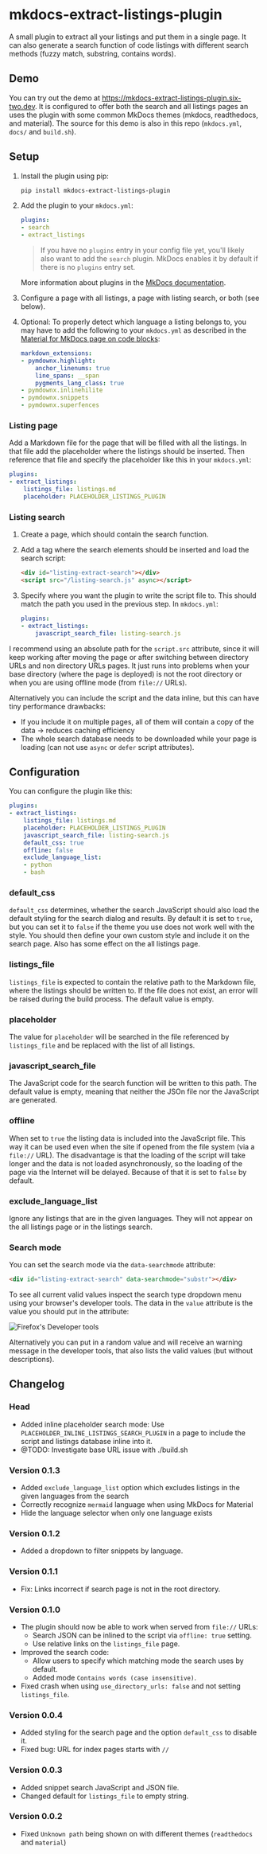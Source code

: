 # mkdocs-extract-listings-plugin

A small plugin to extract all your listings and put them in a single page.
It can also generate a search function of code listings with different search methods (fuzzy match, substring, contains words).

## Demo

You can try out the demo at <https://mkdocs-extract-listings-plugin.six-two.dev>.
It is configured to offer both the search and all listings pages an uses the plugin with some common MkDocs themes (mkdocs, readthedocs, and material).
The source for this demo is also in this repo (`mkdocs.yml`, `docs/` and `build.sh`).

## Setup

1. Install the plugin using pip:

    ```bash
    pip install mkdocs-extract-listings-plugin
    ```

2. Add the plugin to your `mkdocs.yml`:

    ```yaml
    plugins:
    - search
    - extract_listings
    ```

    > If you have no `plugins` entry in your config file yet, you'll likely also want to add the `search` plugin. MkDocs enables it by default if there is no `plugins` entry set.

    More information about plugins in the [MkDocs documentation](http://www.mkdocs.org/user-guide/plugins/).

3. Configure a page with all listings, a page with listing search, or both (see below).
4. Optional: To properly detect which language a listing belongs to, you may have to add the following to your `mkdocs.yml` as described in the [Material for MkDocs page on code blocks](https://squidfunk.github.io/mkdocs-material/reference/code-blocks/):
    ```yaml
    markdown_extensions:
    - pymdownx.highlight:
        anchor_linenums: true
        line_spans: __span
        pygments_lang_class: true
    - pymdownx.inlinehilite
    - pymdownx.snippets
    - pymdownx.superfences
    ```


### Listing page

Add a Markdown file for the page that will be filled with all the listings.
In that file add the placeholder where the listings should be inserted.
Then reference that file and specify the placeholder like this in your `mkdocs.yml`:
```yaml
plugins:
- extract_listings:
    listings_file: listings.md
    placeholder: PLACEHOLDER_LISTINGS_PLUGIN
```

### Listing search

1. Create a page, which should contain the search function.
2. Add a tag where the search elements should be inserted and load the search script:
    ```markdown
    <div id="listing-extract-search"></div>
    <script src="/listing-search.js" async></script>
    ```
3. Specify where you want the plugin to write the script file to.
This should match the path you used in the previous step.
    In `mkdocs.yml`:

    ```yaml
    plugins:
    - extract_listings:
        javascript_search_file: listing-search.js
    ```

I recommend using an absolute path for the `script.src` attribute, since it will keep working after moving the page or after switching between directory URLs and non directory URLs pages.
It just runs into problems when your base directory (where the page is deployed) is not the root directory or when you are using offline mode (from `file://` URLs).

Alternatively you can include the script and the data inline, but this can have tiny performance drawbacks:

- If you include it on multiple pages, all of them will contain a copy of the data -> reduces caching efficiency
- The whole search database needs to be downloaded while your page is loading (can not use `async` or `defer` script attributes).

## Configuration

You can configure the plugin like this:
```yaml
plugins:
- extract_listings:
    listings_file: listings.md
    placeholder: PLACEHOLDER_LISTINGS_PLUGIN
    javascript_search_file: listing-search.js
    default_css: true
    offline: false
    exclude_language_list:
    - python
    - bash
```

### default_css

`default_css` determines, whether the search JavaScript should also load the default styling for the search dialog and results.
By default it is set to `true`, but you can set it to `false` if the theme you use does not work well with the style.
You should then define your own custom style and include it on the search page.
Also has some effect on the all listings page.

### listings_file

`listings_file` is expected to contain the relative path to the Markdown file, where the listings should be written to.
If the file does not exist, an error will be raised during the build process.
The default value is empty.

### placeholder

The value for `placeholder` will be searched in the file referenced by `listings_file` and be replaced with the list of all listings.

### javascript_search_file

The JavaScript code for the search function will be written to this path.
The default value is empty, meaning that neither the JSOn file nor the JavaScript are generated.

### offline

When set to `true` the listing data is included into the JavaScript file.
This way it can be used even when the site if opened from the file system (via a `file://` URL).
The disadvantage is that the loading of the script will take longer and the data is not loaded asynchronously, so the loading of the page via the Internet will be delayed.
Because of that it is set to `false` by default.

### exclude_language_list

Ignore any listings that are in the given languages.
They will not appear on the all listings page or in the listings search.

### Search mode

You can set the search mode via the `data-searchmode` attribute:
```html
<div id="listing-extract-search" data-searchmode="substr"></div>
```

To see all current valid values inspect the search type dropdown menu using your browser's developer tools.
The data in the `value` attribute is the value you should put in the attribute:

![Firefox's Developer tools](docs/show-search-modes.png)

Alternatively you can put in a random value and will receive an warning message in the developer tools, that also lists the valid values (but without descriptions).


## Changelog

### Head

- Added inline placeholder search mode: Use `PLACEHOLDER_INLINE_LISTINGS_SEARCH_PLUGIN` in a page to include the script and listings database inline into it.
- @TODO: Investigate base URL issue with ./build.sh

### Version 0.1.3

- Added `exclude_language_list` option which excludes listings in the given languages from the search
- Correctly recognize `mermaid` language when using MkDocs for Material
- Hide the language selector when only one language exists

### Version 0.1.2

- Added a dropdown to filter snippets by language.

### Version 0.1.1

- Fix: Links incorrect if search page is not in the root directory.

### Version 0.1.0

- The plugin should now be able to work when served from `file://` URLs:
    - Search JSON can be inlined to the script via `offline: true` setting.
    - Use relative links on the `listings_file` page.
- Improved the search code:
    - Allow users to specify which matching mode the search uses by default.
    - Added mode `Contains words (case insensitive)`.
- Fixed crash when using `use_directory_urls: false` and not setting `listings_file`.

### Version 0.0.4

- Added styling for the search page and the option `default_css` to disable it.
- Fixed bug: URL for index pages starts with `//`

### Version 0.0.3

- Added snippet search JavaScript and JSON file.
- Changed default for `listings_file` to empty string.

### Version 0.0.2

- Fixed `Unknown path` being shown on with different themes (`readthedocs` and `material`)
